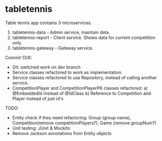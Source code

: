 # tabletennis
Table tennis app contains 3 microservices.

1. tabletennis-data - Admin service, maintain data.
2. tabletennis-report - Client service. Shows data for current competition only.
3. tabletennis-gateway - Gateway service.

Commit 13/6:
- Git: switched work on dev branch
- Service classes refactored to work as implementation. 
- Service classes refactored to use Repository, instead of calling another service.
- CompetitionPlayer and CompetitionPlayerPK classes refactored: 
	a) @EmbeddedId instead of @IdClass
	b) Reference to Competition and Player instead of just id's
	
	
TODO: 
- Entity check if they need refactoring: Group (group name), Competition(remove competitionPlayers?), Game (remove groupNum?)
- Unit testing: JUnit & Mockito
- Remove Jackson annotations from Entity objects

